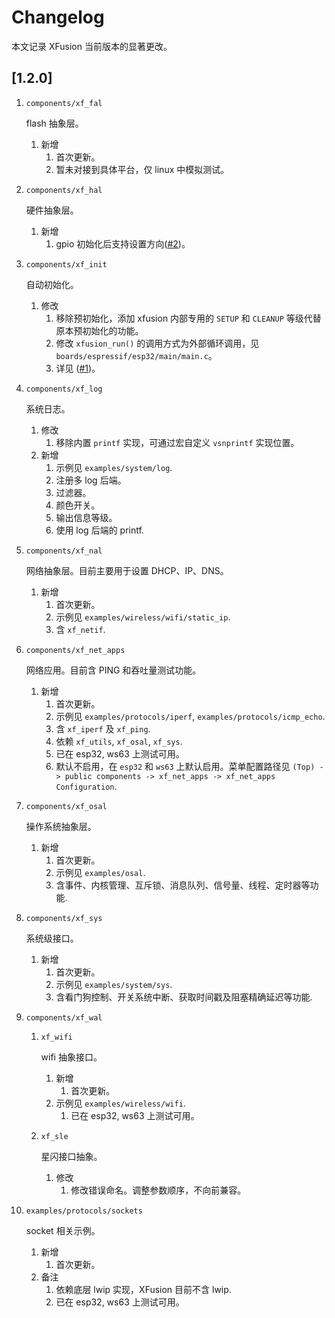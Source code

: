 <!--
    更新本文档时请注意，新的版本号在最前面。
 -->

# Changelog

本文记录 XFusion 当前版本的显著更改。

## [1.2.0]

1.  `components/xf_fal`

    flash 抽象层。

    1.  新增
        1.  首次更新。
        1.  暂未对接到具体平台，仅 linux 中模拟测试。

1.  `components/xf_hal`

    硬件抽象层。

    1.  新增
        1.  gpio 初始化后支持设置方向([#2](https://github.com/x-eks-fusion/xf_hal/pull/2))。

1.  `components/xf_init`

    自动初始化。

    1.  修改
        1.  移除预初始化，添加 xfusion 内部专用的 `SETUP` 和 `CLEANUP` 等级代替原本预初始化的功能。
        1.  修改 `xfusion_run()` 的调用方式为外部循环调用，见 `boards/espressif/esp32/main/main.c`。
        1.  详见 ([#1](https://github.com/x-eks-fusion/xf_init/pull/1))。

1.  `components/xf_log`

    系统日志。

    1.  修改
        1.  移除内置 `printf` 实现，可通过宏自定义 `vsnprintf` 实现位置。
    1.  新增
        1.  示例见 `examples/system/log`.
        1.  注册多 log 后端。
        1.  过滤器。
        1.  颜色开关。
        1.  输出信息等级。
        1.  使用 log 后端的 printf.

1.  `components/xf_nal`

    网络抽象层。目前主要用于设置 DHCP、IP、DNS。

    1.  新增
        1.  首次更新。
        1.  示例见 `examples/wireless/wifi/static_ip`.
        1.  含 `xf_netif`.

1.  `components/xf_net_apps`

    网络应用。目前含 PING 和吞吐量测试功能。

    1.  新增
        1.  首次更新。
        1.  示例见 `examples/protocols/iperf`, `examples/protocols/icmp_echo`.
        1.  含 `xf_iperf` 及 `xf_ping`.
        1.  依赖 `xf_utils`, `xf_osal`, `xf_sys`.
        1.  已在 esp32, ws63 上测试可用。
        1.  默认不启用，在 `esp32` 和 `ws63` 上默认启用。菜单配置路径见 `(Top) -> public components -> xf_net_apps -> xf_net_apps Configuration`.

1.  `components/xf_osal`

    操作系统抽象层。

    1.  新增
        1.  首次更新。
        1.  示例见 `examples/osal`.
        1.  含事件、内核管理、互斥锁、消息队列、信号量、线程、定时器等功能.

1.  `components/xf_sys`

    系统级接口。

    1.  新增
        1.  首次更新。
        1.  示例见 `examples/system/sys`.
        1.  含看门狗控制、开关系统中断、获取时间戳及阻塞精确延迟等功能.

1.  `components/xf_wal`

    1.  `xf_wifi`

        wifi 抽象接口。

        1.  新增
            1.  首次更新。
        1.  示例见 `examples/wireless/wifi`.
            1.  已在 esp32, ws63 上测试可用。

    1.  `xf_sle`

        星闪接口抽象。

        1.  修改
            1.  修改错误命名。调整参数顺序，不向前兼容。

1.  `examples/protocols/sockets`

    socket 相关示例。

    1.  新增
        1.  首次更新。
    1.  备注
        1.  依赖底层 lwip 实现，XFusion 目前不含 lwip.
        1.  已在 esp32, ws63 上测试可用。
